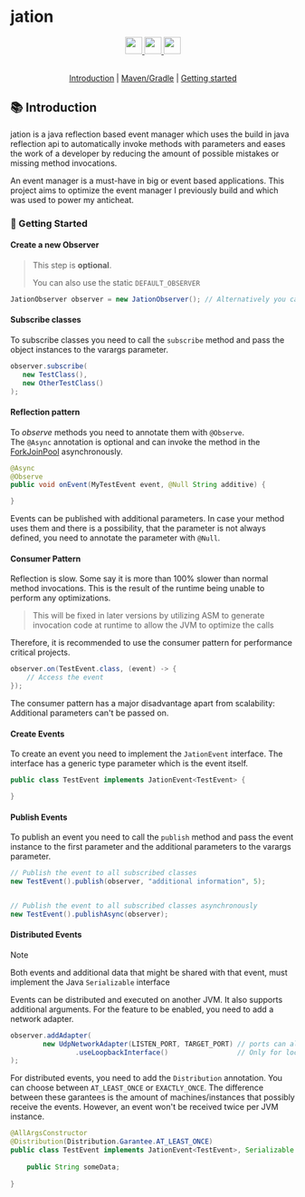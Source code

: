 # jation

<div align="center">
  <a href="https://www.oracle.com/java/">
    <img
      src="https://img.shields.io/badge/Written%20in-java-%23EF4041?style=for-the-badge"
      height="30"
    />
  </a>
  <a href="https://jitpack.io/#micartey/jation/master-SNAPSHOT">
    <img
      src="https://img.shields.io/badge/jitpack-master-%2321f21?style=for-the-badge"
      height="30"
    />
  </a>
  <a href="https://micartey.github.io/jation/docs" target="_blank">
    <img
      src="https://img.shields.io/badge/javadoc-reference-5272B4.svg?style=for-the-badge"
      height="30"
    />
  </a>
</div>

<br>

<p align="center">
  <a href="#-introduction">Introduction</a> |
  <a href="#-build-tools">Maven/Gradle</a> |
  <a href="#-getting-started">Getting started</a>
</p>


## 📚 Introduction

jation is a java reflection based event manager which uses the build in java reflection api to automatically invoke methods with parameters and eases the work of a developer by reducing the amount of possible mistakes or missing method invocations.

An event manager is a must-have in big or event based applications. This project aims to optimize the event manager I previously build and which was used to power my anticheat.

### 🎈 Getting Started

#### Create a new Observer

> This step is **optional**.
> 
> You can also use the static `DEFAULT_OBSERVER`

```java
JationObserver observer = new JationObserver(); // Alternatively you can pass a custom executor to the constructor
```

#### Subscribe classes

To subscribe classes you need to call the `subscribe` method and pass the object instances to the varargs parameter.

```java
observer.subscribe(
   new TestClass(),
   new OtherTestClass()
);
```

#### Reflection pattern

To *observe* methods you need to annotate them with `@Observe`. <br>
The `@Async` annotation is optional and can invoke the method in the [ForkJoinPool](https://docs.oracle.com/javase/8/docs/api/java/util/concurrent/ForkJoinPool.html#commonPool--) asynchronously.

```java
@Async
@Observe
public void onEvent(MyTestEvent event, @Null String additive) {

}
```

Events can be published with additional parameters. 
In case your method uses them and there is a possibility, that the parameter is not always defined, you need to annotate the parameter with `@Null`.

#### Consumer Pattern

Reflection is slow. Some say it is more than 100% slower than normal method invocations.
This is the result of the runtime being unable to perform any optimizations.

> This will be fixed in later versions by utilizing ASM to generate invocation code at runtime to allow the JVM to optimize the calls

Therefore, it is recommended to use the consumer pattern for performance critical projects.

```java
observer.on(TestEvent.class, (event) -> {
    // Access the event
});
```

The consumer pattern has a major disadvantage apart from scalability: Additional parameters can't be passed on.


#### Create Events

To create an event you need to implement the `JationEvent` interface. The interface has a generic type parameter which is the event itself.

```java
public class TestEvent implements JationEvent<TestEvent> {

}
```

#### Publish Events

To publish an event you need to call the `publish` method and pass the event instance to the first parameter and the additional parameters to the varargs parameter.

```java
// Publish the event to all subscribed classes
new TestEvent().publish(observer, "additional information", 5);


// Publish the event to all subscribed classes asynchronously
new TestEvent().publishAsync(observer);
```

#### Distributed Events

> [!NOTE]  
> Both events and additional data that might be shared with that event, must implement the Java `Serializable` interface

Events can be distributed and executed on another JVM.
It also supports additional arguments.
For the feature to be enabled, you need to add a network adapter.

```java
observer.addAdapter(
        new UdpNetworkAdapter(LISTEN_PORT, TARGET_PORT) // ports can also be the same
                .useLoopbackInterface()                 // Only for local development
);
```

For distributed events, you need to add the `Distribution` annotation.
You can choose between `AT_LEAST_ONCE` or `EXACTLY_ONCE`.
The difference between these garantees is the amount of machines/instances that possibly receive the events.
However, an event won't be received twice per JVM instance.

```java
@AllArgsConstructor
@Distribution(Distribution.Garantee.AT_LEAST_ONCE)
public class TestEvent implements JationEvent<TestEvent>, Serializable {
    
    public String someData;
    
}
```
